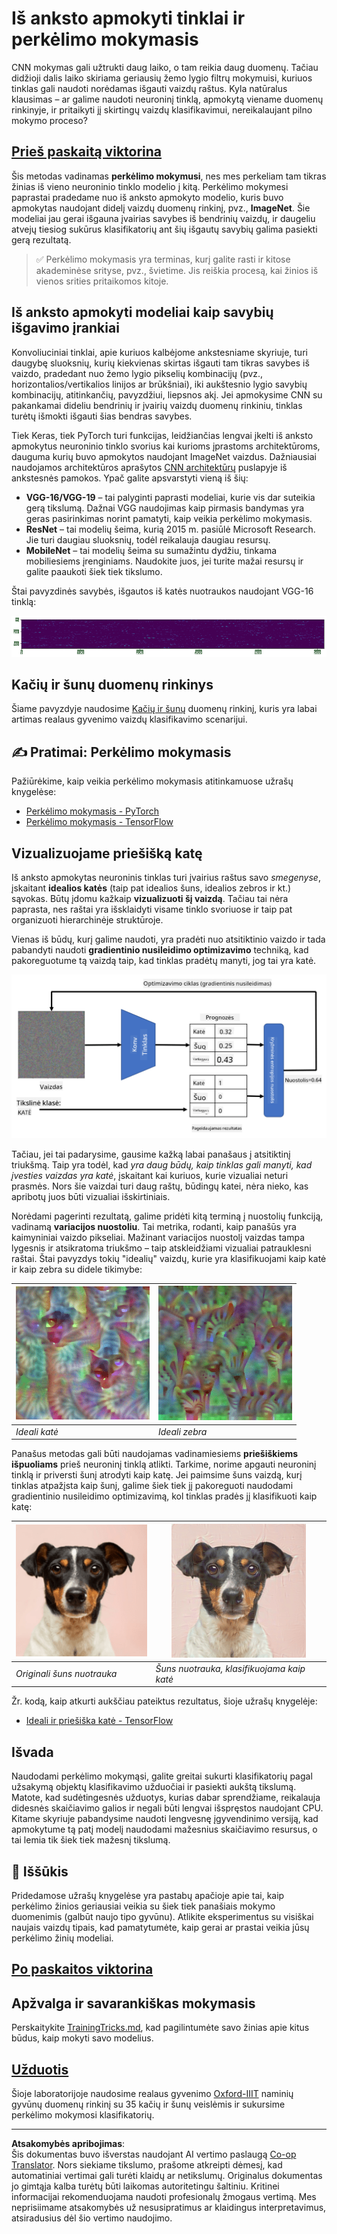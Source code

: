 <!--
CO_OP_TRANSLATOR_METADATA:
{
  "original_hash": "717775c4050ccbffbe0c961ad8bf7bf7",
  "translation_date": "2025-08-31T17:37:23+00:00",
  "source_file": "lessons/4-ComputerVision/08-TransferLearning/README.md",
  "language_code": "lt"
}
-->
# Iš anksto apmokyti tinklai ir perkėlimo mokymasis

CNN mokymas gali užtrukti daug laiko, o tam reikia daug duomenų. Tačiau didžioji dalis laiko skiriama geriausių žemo lygio filtrų mokymuisi, kuriuos tinklas gali naudoti norėdamas išgauti vaizdų raštus. Kyla natūralus klausimas – ar galime naudoti neuroninį tinklą, apmokytą viename duomenų rinkinyje, ir pritaikyti jį skirtingų vaizdų klasifikavimui, nereikalaujant pilno mokymo proceso?

## [Prieš paskaitą viktorina](https://red-field-0a6ddfd03.1.azurestaticapps.net/quiz/108)

Šis metodas vadinamas **perkėlimo mokymusi**, nes mes perkeliam tam tikras žinias iš vieno neuroninio tinklo modelio į kitą. Perkėlimo mokymesi paprastai pradedame nuo iš anksto apmokyto modelio, kuris buvo apmokytas naudojant didelį vaizdų duomenų rinkinį, pvz., **ImageNet**. Šie modeliai jau gerai išgauna įvairias savybes iš bendrinių vaizdų, ir daugeliu atvejų tiesiog sukūrus klasifikatorių ant šių išgautų savybių galima pasiekti gerą rezultatą.

> ✅ Perkėlimo mokymasis yra terminas, kurį galite rasti ir kitose akademinėse srityse, pvz., švietime. Jis reiškia procesą, kai žinios iš vienos srities pritaikomos kitoje.

## Iš anksto apmokyti modeliai kaip savybių išgavimo įrankiai

Konvoliuciniai tinklai, apie kuriuos kalbėjome ankstesniame skyriuje, turi daugybę sluoksnių, kurių kiekvienas skirtas išgauti tam tikras savybes iš vaizdo, pradedant nuo žemo lygio pikselių kombinacijų (pvz., horizontalios/vertikalios linijos ar brūkšniai), iki aukštesnio lygio savybių kombinacijų, atitinkančių, pavyzdžiui, liepsnos akį. Jei apmokysime CNN su pakankamai dideliu bendrinių ir įvairių vaizdų duomenų rinkiniu, tinklas turėtų išmokti išgauti šias bendras savybes.

Tiek Keras, tiek PyTorch turi funkcijas, leidžiančias lengvai įkelti iš anksto apmokytus neuroninio tinklo svorius kai kurioms įprastoms architektūroms, dauguma kurių buvo apmokytos naudojant ImageNet vaizdus. Dažniausiai naudojamos architektūros aprašytos [CNN architektūrų](../07-ConvNets/CNN_Architectures.md) puslapyje iš ankstesnės pamokos. Ypač galite apsvarstyti vieną iš šių:

* **VGG-16/VGG-19** – tai palyginti paprasti modeliai, kurie vis dar suteikia gerą tikslumą. Dažnai VGG naudojimas kaip pirmasis bandymas yra geras pasirinkimas norint pamatyti, kaip veikia perkėlimo mokymasis.
* **ResNet** – tai modelių šeima, kurią 2015 m. pasiūlė Microsoft Research. Jie turi daugiau sluoksnių, todėl reikalauja daugiau resursų.
* **MobileNet** – tai modelių šeima su sumažintu dydžiu, tinkama mobiliesiems įrenginiams. Naudokite juos, jei turite mažai resursų ir galite paaukoti šiek tiek tikslumo.

Štai pavyzdinės savybės, išgautos iš katės nuotraukos naudojant VGG-16 tinklą:

![Savybės, išgautos VGG-16](../../../../../translated_images/features.6291f9c7ba3a0b951af88fc9864632b9115365410765680680d30c927dd67354.lt.png)

## Kačių ir šunų duomenų rinkinys

Šiame pavyzdyje naudosime [Kačių ir šunų](https://www.microsoft.com/download/details.aspx?id=54765&WT.mc_id=academic-77998-cacaste) duomenų rinkinį, kuris yra labai artimas realaus gyvenimo vaizdų klasifikavimo scenarijui.

## ✍️ Pratimai: Perkėlimo mokymasis

Pažiūrėkime, kaip veikia perkėlimo mokymasis atitinkamuose užrašų knygelėse:

* [Perkėlimo mokymasis - PyTorch](TransferLearningPyTorch.ipynb)
* [Perkėlimo mokymasis - TensorFlow](TransferLearningTF.ipynb)

## Vizualizuojame priešišką katę

Iš anksto apmokytas neuroninis tinklas turi įvairius raštus savo *smegenyse*, įskaitant **idealios katės** (taip pat idealios šuns, idealios zebros ir kt.) sąvokas. Būtų įdomu kažkaip **vizualizuoti šį vaizdą**. Tačiau tai nėra paprasta, nes raštai yra išsklaidyti visame tinklo svoriuose ir taip pat organizuoti hierarchinėje struktūroje.

Vienas iš būdų, kurį galime naudoti, yra pradėti nuo atsitiktinio vaizdo ir tada pabandyti naudoti **gradientinio nusileidimo optimizavimo** techniką, kad pakoreguotume tą vaizdą taip, kad tinklas pradėtų manyti, jog tai yra katė.

![Vaizdo optimizavimo ciklas](../../../../../translated_images/ideal-cat-loop.999fbb8ff306e044f997032f4eef9152b453e6a990e449bbfb107de2493cc37e.lt.png)

Tačiau, jei tai padarysime, gausime kažką labai panašaus į atsitiktinį triukšmą. Taip yra todėl, kad *yra daug būdų, kaip tinklas gali manyti, kad įvesties vaizdas yra katė*, įskaitant kai kuriuos, kurie vizualiai neturi prasmės. Nors šie vaizdai turi daug raštų, būdingų katei, nėra nieko, kas apribotų juos būti vizualiai išskirtiniais.

Norėdami pagerinti rezultatą, galime pridėti kitą terminą į nuostolių funkciją, vadinamą **variacijos nuostoliu**. Tai metrika, rodanti, kaip panašūs yra kaimyniniai vaizdo pikseliai. Mažinant variacijos nuostolį vaizdas tampa lygesnis ir atsikratoma triukšmo – taip atskleidžiami vizualiai patrauklesni raštai. Štai pavyzdys tokių "idealių" vaizdų, kurie yra klasifikuojami kaip katė ir kaip zebra su didele tikimybe:

![Ideali katė](../../../../../translated_images/ideal-cat.203dd4597643d6b0bd73038b87f9c0464322725e3a06ab145d25d4a861c70592.lt.png) | ![Ideali zebra](../../../../../translated_images/ideal-zebra.7f70e8b54ee15a7a314000bb5df38a6cfe086ea04d60df4d3ef313d046b98a2b.lt.png)
-----|-----
 *Ideali katė* | *Ideali zebra*

Panašus metodas gali būti naudojamas vadinamiesiems **priešiškiems išpuoliams** prieš neuroninį tinklą atlikti. Tarkime, norime apgauti neuroninį tinklą ir priversti šunį atrodyti kaip katę. Jei paimsime šuns vaizdą, kurį tinklas atpažįsta kaip šunį, galime šiek tiek jį pakoreguoti naudodami gradientinio nusileidimo optimizavimą, kol tinklas pradės jį klasifikuoti kaip katę:

![Šuns nuotrauka](../../../../../translated_images/original-dog.8f68a67d2fe0911f33041c0f7fce8aa4ea919f9d3917ec4b468298522aeb6356.lt.png) | ![Šuns nuotrauka, klasifikuojama kaip katė](../../../../../translated_images/adversarial-dog.d9fc7773b0142b89752539bfbf884118de845b3851c5162146ea0b8809fc820f.lt.png)
-----|-----
*Originali šuns nuotrauka* | *Šuns nuotrauka, klasifikuojama kaip katė*

Žr. kodą, kaip atkurti aukščiau pateiktus rezultatus, šioje užrašų knygelėje:

* [Ideali ir priešiška katė - TensorFlow](AdversarialCat_TF.ipynb)

## Išvada

Naudodami perkėlimo mokymąsi, galite greitai sukurti klasifikatorių pagal užsakymą objektų klasifikavimo užduočiai ir pasiekti aukštą tikslumą. Matote, kad sudėtingesnės užduotys, kurias dabar sprendžiame, reikalauja didesnės skaičiavimo galios ir negali būti lengvai išspręstos naudojant CPU. Kitame skyriuje pabandysime naudoti lengvesnę įgyvendinimo versiją, kad apmokytume tą patį modelį naudodami mažesnius skaičiavimo resursus, o tai lemia tik šiek tiek mažesnį tikslumą.

## 🚀 Iššūkis

Pridedamose užrašų knygelėse yra pastabų apačioje apie tai, kaip perkėlimo žinios geriausiai veikia su šiek tiek panašiais mokymo duomenimis (galbūt naujo tipo gyvūnu). Atlikite eksperimentus su visiškai naujais vaizdų tipais, kad pamatytumėte, kaip gerai ar prastai veikia jūsų perkėlimo žinių modeliai.

## [Po paskaitos viktorina](https://red-field-0a6ddfd03.1.azurestaticapps.net/quiz/208)

## Apžvalga ir savarankiškas mokymasis

Perskaitykite [TrainingTricks.md](TrainingTricks.md), kad pagilintumėte savo žinias apie kitus būdus, kaip mokyti savo modelius.

## [Užduotis](lab/README.md)

Šioje laboratorijoje naudosime realaus gyvenimo [Oxford-IIIT](https://www.robots.ox.ac.uk/~vgg/data/pets/) naminių gyvūnų duomenų rinkinį su 35 kačių ir šunų veislėmis ir sukursime perkėlimo mokymosi klasifikatorių.

---

**Atsakomybės apribojimas**:  
Šis dokumentas buvo išverstas naudojant AI vertimo paslaugą [Co-op Translator](https://github.com/Azure/co-op-translator). Nors siekiame tikslumo, prašome atkreipti dėmesį, kad automatiniai vertimai gali turėti klaidų ar netikslumų. Originalus dokumentas jo gimtąja kalba turėtų būti laikomas autoritetingu šaltiniu. Kritinei informacijai rekomenduojama naudoti profesionalų žmogaus vertimą. Mes neprisiimame atsakomybės už nesusipratimus ar klaidingus interpretavimus, atsiradusius dėl šio vertimo naudojimo.